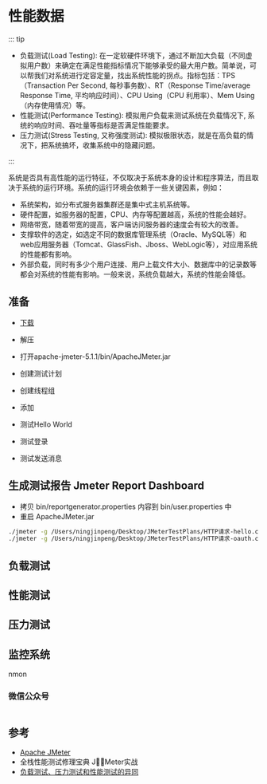 # 性能数据

<!-- 压测工具：Gatling vs JMeter vs The Grinder -->
<!-- ![软件测试分类](/xiaper.io/image/testing.png) -->

::: tip

* 负载测试(Load Testing): 在一定软硬件环境下，通过不断加大负载（不同虚拟用户数）来确定在满足性能指标情况下能够承受的最大用户数。简单说，可以帮我们对系统进行定容定量，找出系统性能的拐点。指标包括：TPS（Transaction Per Second, 每秒事务数）、RT（Response Time/average Response Time, 平均响应时间）、CPU Using（CPU 利用率）、Mem Using（内存使用情况）等。
* 性能测试(Performance Testing): 模拟用户负载来测试系统在负载情况下, 系统的响应时间、吞吐量等指标是否满足性能要求。
* 压力测试(Stress Testing, 又称强度测试): 模拟极限状态，就是在高负载的情况下，把系统搞坏，收集系统中的隐藏问题。
<!-- * 容量测试(Volume Test): 确定系统可处理同时在线的最大用户数。 -->
<!-- * 功能测试: 测试系统各项功能是否正常工作 -->
:::

系统是否具有高性能的运行特征，不仅取决于系统本身的设计和程序算法，而且取决于系统的运行环境。系统的运行环境会依赖于一些关键因素，例如：

* 系统架构，如分布式服务器集群还是集中式主机系统等。
* 硬件配置，如服务器的配置，CPU、内存等配置越高，系统的性能会越好。
* 网络带宽，随着带宽的提高，客户端访问服务器的速度会有较大的改善。
* 支撑软件的选定，如选定不同的数据库管理系统（Oracle、MySQL等）和web应用服务器（Tomcat、GlassFish、Jboss、WebLogic等），对应用系统的性能都有影响。
* 外部负载，同时有多少个用户连接、用户上载文件大小、数据库中的记录数等都会对系统的性能有影响。一般来说，系统负载越大，系统的性能会降低。

<!-- ## 功能测试 -->

## 准备

* [下载](https://jmeter.apache.org/download_jmeter.cgi)
* 解压
* 打开apache-jmeter-5.1.1/bin/ApacheJMeter.jar

* 创建测试计划

* 创建线程组

* 添加

* 测试Hello World

* 测试登录

* 测试发送消息

## 生成测试报告 Jmeter Report Dashboard

* 拷贝 bin/reportgenerator.properties 内容到 bin/user.properties 中
* 重启 ApacheJMeter.jar

``` bash
./jmeter -g /Users/ningjinpeng/Desktop/JMeterTestPlans/HTTP请求-hello.csv -o /Users/ningjinpeng/Desktop/JMeterTestPlans/HTMLReports-hello
./jmeter -g /Users/ningjinpeng/Desktop/JMeterTestPlans/HTTP请求-oauth.csv -o /Users/ningjinpeng/Desktop/JMeterTestPlans/HTMLReports-oauth
```

## 负载测试

## 性能测试

## 压力测试

## 监控系统

nmon

### 微信公众号

<img :src="$withBase('/image/qrcode_xiaperio_430.jpg')" style="width:250px;"/>

## 参考

* [Apache JMeter](https://jmeter.apache.org/)
* 全栈性能测试修理宝典 JMeter实战
* [负载测试、压力测试和性能测试的异同](https://blog.csdn.net/KerryZhu/article/details/3515714)
